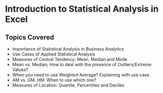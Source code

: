 # Introduction to Statistical Analysis in Excel

## Topics Covered

- Importance of Statistical Analysis in Business Analytics
- Use Cases of Applied Statistical Analysis
- Measures of Central Tendency: Mean, Median and Mode
- Mean vs. Median; How to deal with the presence of Outliers/Extreme Values?
- When you need to use Weighted Average? Explaining with use case
- AM vs. GM. HM: When to use which one?
- Measures of Location: Quartile, Percentiles and Deciles